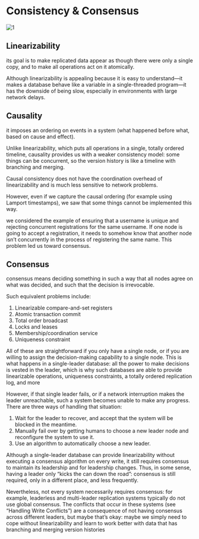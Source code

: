 # Consistency & Consensus

![1](https://www.safaribooksonline.com/library/view/designing-data-intensive-applications/9781491903063/assets/ch09-map-ebook.png)

## Linearizability

its goal is to make replicated data appear as though there were only a single copy, and to make all operations act on it atomically.

Although linearizability is appealing because it is easy to understand—it makes a database behave like a variable in a single-threaded program—it has the downside of being slow, especially in environments with large network delays.

## Causality
it imposes an ordering on events in a system (what happened before what, based on cause and effect).

Unlike linearizability, which puts all operations in a single, totally ordered timeline, causality provides us with a weaker consistency model: some things can be concurrent, so the version history is like a timeline with branching and merging.

Causal consistency does not have the coordination overhead of linearizability and is much less sensitive to network problems.

However, even if we capture the causal ordering (for example using Lamport timestamps), we saw that some things cannot be implemented this way.

we considered the example of ensuring that a username is unique and rejecting concurrent registrations for the same username. If one node is going to accept a registration, it needs to somehow know that another node isn’t concurrently in the process of registering the same name. This problem led us toward consensus.

## Consensus
consensus means deciding something in such a way that all nodes agree on what was decided, and such that the decision is irrevocable.

Such equivalent problems include:
1. Linearizable compare-and-set registers
2. Atomic transaction commit
3. Total order broadcast
4. Locks and leases
5. Membership/coordination service
6. Uniqueness constraint

All of these are straightforward if you only have a single node, or if you are willing to assign the decision-making capability to a single node. This is what happens in a single-leader database: all the power to make decisions is vested in the leader, which is why such databases are able to provide linearizable operations, uniqueness constraints, a totally ordered replication log, and more

However, if that single leader fails, or if a network interruption makes the leader unreachable, such a system becomes unable to make any progress.
There are three ways of handling that situation:

1. Wait for the leader to recover, and accept that the system will be blocked in the meantime.
2. Manually fail over by getting humans to choose a new leader node and reconfigure the system to use it.
3. Use an algorithm to automatically choose a new leader.

Although a single-leader database can provide linearizability without executing a consensus algorithm on every write, it still requires consensus to maintain its leadership and for leadership changes. Thus, in some sense, having a leader only “kicks the can down the road”: consensus is still required, only in a different place, and less frequently.

Nevertheless, not every system necessarily requires consensus: for example, leaderless and multi-leader replication systems typically do not use global consensus. The conflicts that occur in these systems (see “Handling Write Conflicts”) are a consequence of not having consensus across different leaders, but maybe that’s okay: maybe we simply need to cope without linearizability and learn to work better with data that has branching and merging version histories
